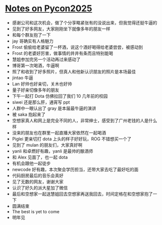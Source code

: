 # [Notes on Pycon2025](https://github.com/yihong0618/gitblog/issues/327)

- 感谢公司和这次机会，做了个分享略紧张有的没说出来，但我觉得还挺牛逼的
- 见到了好多网友，大家刚刚坐下就像多年的朋友一样
- 和每个群友抱了一下
- jay 哥确实有人格魅力
- Frost 偷偷给老婆留了一杯酒，说这个酒好喝得给老婆尝尝，被感动到
- Frost 的老婆好厉害，做事情的井井有条而且特别能喝
- 慧姐参加完另一个活动再过来感动了
- 博哥第一次喝酒，牛逼啊
- 照了和收到了好多照片，但真人和他新认识朋友的照片是本场最佳
- jintao 牛逼
- Lan 好帅也好亲切，关木也好帅
- 量子好亲切像多年的朋友
- 下午一起打 Dota 仿佛拉回了我们 10 几年前的校园
- siwei 还是那么肝，通宵写 ppt
- 人群中一眼认出了 gray 是本届最牛逼的演讲
- 被 saka 抱起来了
- 空想家真人和网上是完全不同的人，非常绅士，感受到了广州老钱的人是什么样
- 没来的朋友也在群里一起直播大家依然在一起喝酒
- Piglei 更亲切打 dota 上头的样子好好玩，ROG 不错想买一个了
- 见到了 mulan 的朋友们，大家真好啊
- yanli 和卓燃好有趣，yanli 是最帅的酿酒师
- 和 Alex 见面了，也一起 dota
- 有机会跟他一起徒步
- newcode 好有趣，本次聚会学历担当，还带大家去吃了最好吃的面
- 代码厨房最后的音乐会真好
- 见了无数的网友，谢谢大家
- 认识了好久的派大星加了微信
- 最后和空想家一起送慧姐回去空想家再送我回去，时间定格在和空想家抱了一下
- 圆满结束
- The best is yet to come
- 明年见